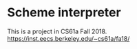 # Scheme interpreter
This is a project in CS61a Fall 2018. 
https://inst.eecs.berkeley.edu/~cs61a/fa18/
